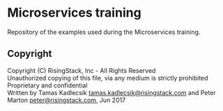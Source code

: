 # Microservices training

Repository of the examples used during the Microservices training.

## Copyright

Copyright (C) RisingStack, Inc - All Rights Reserved  
Unauthorized copying of this file, via any medium is strictly prohibited  
Proprietary and confidential  
Written by Tamas Kadlecsik <tamas.kadlecsik@risingstack.com> and Peter Marton <peter@risingstack.com>, Jun 2017
